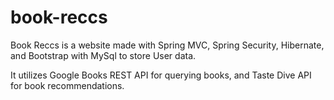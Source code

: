 # book-reccs
Book Reccs is a website made with Spring MVC, Spring Security, Hibernate, and Bootstrap with MySql to store User data. 

It utilizes Google Books REST API for querying books, and Taste Dive API for book recommendations.
